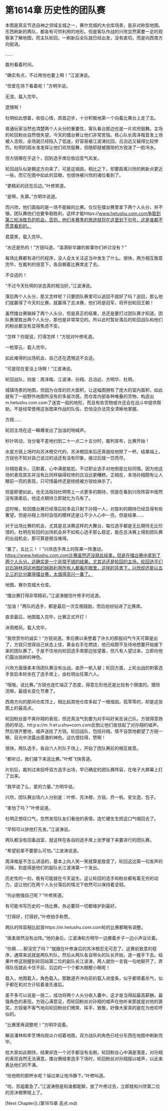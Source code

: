 # 第1614章 历史性的团队赛

本图是真实节选自神之领域主城之一，赛尔克城的大仓库场景，是非对称型地图。东西刷新的两队，都各有可供利用的地形。但是客队作战的兴欣显然需要一定的观察来了解地图，而主队轮回，一刷新后全队就已经出发，没有直切，而是向西南方向挺进。

……

裁判看着时间。

“确实有点，不过再怕也要上啊！”江波涛说。

“但爱在场下看着呢！”方明华说。

无浪，载入完毕。

遗憾啊！

杜明如此想着，收拾心情，昂首迈步，十分积极地第一个向着比赛台上走了去。

普通玩家当然也清楚两个人头分的重要性，客队看台那边也是一片欢欣鼓舞。主场的轮回粉丝自然很失望。今天的擂台赛让他们非常苦恼。核心队长周泽楷首发上场被人击败，全场就已经陷入了低迷，好容易被江波涛拉回，吕泊远又输得比较惨烈。杜明的超水准发挥让他们欢欣鼓舞，但随即就被猥琐的方锐泼了一脸冷水。

但方锐哪在乎这个，回到选手席后依旧意气风发。

轮回战队似是朝这方向来了，可是这烟囱，相比之下，却要距离兴欣的刷新点更近一些。而它在图中如此的显眼，也很快被兴欣的诸位看到了。

“更精彩的还在后边。”叶修笑道。

“是啊，失算。”方明华说道。

而兴欣，他们面临的是一场不能输的比赛。仅仅在擂台赛里拿下两个人头分，并不够。团队赛他们也要争取胜利，这样才能https://www.hetushu.com.com争取到第三轮决胜负的机会。否则，他们本赛季的旅途就将在这里划下句号，这是谁都不愿意看到的。

君莫笑，载入完毕。

“水还是热的！”方锐叫道，“温酒斩华雄的故事你们听过没有？”

每场比赛都有进行的程序，没人会太关注这当中发生了什么。很快，两方相互致意完毕，在裁判的授意下，各自朝着比赛席走了去。

不合适的！

“不过今天杜明的状态真的相当好。”江波涛说。

落后两个人头分，那又怎样呢？只要团队赛里可以追回不就好了吗？追回，那么他们就赢得了今天的比赛，就赢得了总决赛，他们将是冠军，将开创轮回王朝！

虽然擂台赛输掉了两个人头分，但是真正的结果，总还是要打过团队赛才知道。团队赛里胜出两个人头分，那也是非常常见的。所以此时暂处落后的轮回战队和他们的粉丝都没有显得焦虑不安。

“怎样？你就说，打得怎样！”方锐对叶修吼道。

一枪穿云，载入完毕。

如此难得的出场机会，自己还在遗憾这不合适。

“可是现在爱没上场啊！”江波涛说。

轮回战队，则是：周泽楷、江波涛、孙翔、吕泊远、方明华、杜明。

城镇场景的地图，但因为仓库的巨大面积，让这幅图拥有了庞大的室内面积，如此就有了一般野外地图所没有的多层次感。而仓库内部各种堆叠的货物，构造出m.hetushu.com.com了迷宫一般的地形，而且有些货物或许还会在战斗中提供帮助，不是经常使用这张图来作战的队伍，恐怕没办法完全清晰地掌握。

方锐……

轮回主场在这一瞬爆发出了加油的呐喊声。

秒针转动，当分毫不差地扫到二十一点二十五分时，裁判宣布，比赛开始！

水是方锐上场时向苏沐橙交代的，苏沐橙回来后还真就给他晾了一杯。结果端上，方锐也不知对自己说过的话还有没有印象，接过后就一饮而尽。

孙翔低着头，沉默着，心中满是尴尬。不过职业选手对他倒是比较同情。因为他这场的表现其实并没有比同样输得较惨的吕泊远更糟糕。正相反，本场孙翔颇有让人眼前一亮的表现，只可惜最终还是统统被方锐给抹杀了。

但是即便如此，也无法阻挡杜明带上一点更多的期待，但是在看到兴欣阵容中居然没有唐柔后，他这点期待立即就化为乌有了。

这时候，轮回擂台赛已经落后较多且只剩下孙翔一人，对胜利的期待已经显得有些奢望。但是孙翔上场时自信的模样还是让不少人心中一亮，但是结果……

对于出场比赛的机会，尤其是总决赛这样的大舞台，每位选手都是无比期待无比珍惜的。杜明在轮回的出场机会并不如核心选手那么稳定，能在总决赛上得到团队赛的出战机会，那可算是相当难得。

“赢了，五比三！！”兴欣选手席上的陈果一阵激动。https://www.hetushu.com.com比赛虽然还没就此结束，但是在擂台赛中拿到了两个人头分，这确实是一个非常不错的结果。尤其这还是轮回的主场，轮回选手们对石钟林洞这地图的娴熟利用所有人都看在眼里，这样的背景下，兴欣却还能以五比三的比分赢得擂台赛，太值得高兴一番了。

地图，赛尔克城大仓库。

“擂台赛打得非常精彩。”江波涛握住叶修手时说道。

“加油！”两队的选手，都是最后一次互相鼓励，而后纷纷钻进了比赛席。

直至最后，地图载入完毕，比赛正式开打！

沐雨橙风，载入完毕。

“我欣赏你的诚实！”方锐说道。季后赛以来憋着了许久的那股闷气今天可算是出了，方锐只觉得自己状态上佳，黄金右手在燃烧，他已经颇不及待地想要开始接下来的团队赛了。于是不住地向轮回选手席那边张望着，但凡有人望过来，立即向他们露出挑衅的神色。

兴欣方面唐柔本场团队赛没有出战，由乔一帆入替；轮回方面，上轮出战的刺客选手吴启本轮坐在了选手席上，由杜明出任第六人。

“哦哦，说比赛。”方锐也连忙端正了态度，得意忘形他还是比较有个限度的。猥琐流嘛，最擅长变化节奏了。

西南方向的那间仓库顶上，相比起其他仓库多起了一根烟囱。孤零零的，却是这张图上的最高点。

轮回粉丝是不爽孙翔的表现，但还真没气到要为对手叫好来反讽己队。方锐得意扬扬的举动，httｐs://m.ｈetｕshu•coｍ.com反倒让他们收敛起了对孙翔的嘘声，然后很齐整地，嘘声送给了方锐。轮回战队，包括孙翔，情不自禁地都望了方锐一眼，目光中流露出感激的神色。这仇恨拉得，赞啊！

很快，两队选手，各自六人列队于场上，开始了团队赛前的相互致意。

“都听过，我们接下来说比赛。”叶修飞快答道。

片刻后，裁判过来招呼双方选手出场，早已确定的团队赛阵容，在电子大屏幕上打了出来。

“我早说了么，爱的力量。”方明华说。

兴欣，团队赛出场六人分别是：叶修、苏沐橙、方锐、乔一帆、安文逸、包子。

“害怕了吗？”叶修说道。

杜明正想叹口气，忽然发现队友们看他的表情，连忙硬生生把这口气咽回去了。

“早知可以排他打先发。”江波涛说。

两队都没有回备战室，就这样在各自的选手席上张罗接下来要进行的团队赛。

“希望前辈不要那么可怕。”江波涛说道。

周泽楷是不怎么讲话的，基本上向人笑一笑就算是致意了。轮回这边第一句发声的问候，到底得是他们的副队长江波涛第一个发出。

历史性的一刻，极有可能就在今天诞生。这让轮回的选手和粉丝都有着无穷的动力，这让他们在两个人头分落后的情况下依然可以保持着坚韧。

“何必勉强自己呢？”叶修笑道。

有可能书写历史的一场比赛，务必要将一切都维护到最好。

“打得好，打得好。”叶修拍手称赞。

两队的阵容相比起首https://m.hetushu.com.com轮的比赛都略有调整。

“唐柔居然没有出阵。”他的身后，江波涛和方明华一边挪着步子一边小声议论着。

“你俩……聊没完了吗？”就跟在叶修身后的苏沐橙忍无可忍了。这赛前致意的程序，通常来说就是两队列队，然后从两队各自带头的队长开始，逐一握手下去。结果叶修这刚握到轮回站第二位的副队长江波涛，两人就你一言我一句地聊开了，弄得队伍就此卡住不前，后边的一个个都大眼瞪小眼呢！

载入，地图载入，角色载入。那数道齐冲向前的载入进度条，似乎都带着杀气，似乎都在和对方计较着谁先谁后。

差不多可以说是一挑二，成功将两个人头分收入囊中，这才是当得起最高薪酬，最强角色的表现。方锐心满意足，而轮回粉丝对孙翔的嘘声在他听来那就是对他的褒奖。方锐毫不客气地向轮回粉丝们微笑、挥手、致敬，好像大家真的是在为他欢呼似的。

“比赛里再调整吧！”方明华说着。

解说潘林和李艺博向观众介绍着地图，双方战队的角色已经分东西在地图中刷新完毕。

给大家如此期待，结果却连一个对手都没有击倒，轮回粉丝心中满是落差，对孙翔的表现自然无法满意。擂台赛结束选手下场时，轮回粉丝对孙翔报以嘘声，以此来表达他们的不满。

“给他晾的那杯水呢？端过来让他冷静下。”叶修叫道。

“哈，苏姐着急了。”江波涛倒是和谁都能聊，放了叶修过去，立即就和兴欣第二位的苏沐橙寒暄上了。



[Next Chapter](./第1615章 高点.md)